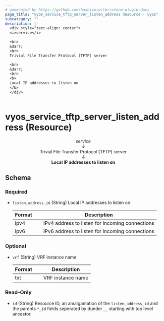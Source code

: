 ```yaml
---
# generated by https://github.com/hashicorp/terraform-plugin-docs
page_title: "vyos_service_tftp_server_listen_address Resource - vyos"
subcategory: ""
description: |-
  <div style="text-align: center">
  <i>service</i>

  <br>
  &darr;
  <br>
  Trivial File Transfer Protocol (TFTP) server

  <br>
  &darr;
  <br>
  <b>
  Local IP addresses to listen on
  </b>
  </div>
---
```


# vyos_service_tftp_server_listen_address (Resource)

<div style="text-align: center">
<i>service</i>

<br>
&darr;
<br>
Trivial File Transfer Protocol (TFTP) server

<br>
&darr;
<br>
<b>
Local IP addresses to listen on
</b>
</div>



<!-- schema generated by tfplugindocs -->
## Schema

### Required

- `listen_address_id` (String) Local IP addresses to listen on

    |  Format &emsp; | Description  |
    |----------|---------------|
    |  ipv4  &emsp; |  IPv4 address to listen for incoming connections  |
    |  ipv6  &emsp; |  IPv6 address to listen for incoming connections  |

### Optional

- `vrf` (String) VRF instance name

    |  Format &emsp; | Description  |
    |----------|---------------|
    |  txt  &emsp; |  VRF instance name  |

### Read-Only

- `id` (String) Resource ID, an amalgamation of the `listen_address_id` and the parents `*_id` fields seperated by dunder `__` starting with top level ancestor.
